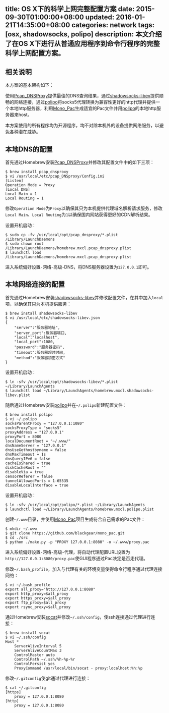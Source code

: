 title: OS X下的科学上网完整配置方案
date: 2015-09-30T01:00:00+08:00
updated: 2016-01-21T14:35:00+08:00
categories: network
tags: [osx, shadowsocks, polipo]
description: 本文介绍了在OS X下进行从普通应用程序到命令行程序的完整科学上网配置方案。
---

## 相关说明

本方案的基本架构如下：

使用[Pcap\_DNSProxy](https://github.com/chengr28/Pcap_DNSProxy)提供最佳的DNS查询结果，通过[shadowsocks-libev](https://github.com/shadowsocks/shadowsocks-libev)提供顺畅的网络连接，通过[polipo](https://github.com/jech/polipo)将socks5代理转换为兼容性更好的http代理并提供一个本地http服务器，利用[Mono\_Pac](https://github.com/blackgear/mono_pac)生成适宜的Pac文件并用[polipo](https://github.com/jech/polipo)的本地http服务器来host。

本方案使用的所有程序均为开源程序，均不对除本机外的设备提供网络服务，以避免各种潜在威胁。

## 本地DNS的配置

首先通过Homebrew安装[Pcap\_DNSProxy](https://github.com/chengr28/Pcap_DNSProxy)并修改其配置文件中的如下三项：

    $ brew install pcap_dnsproxy
    $ vi /usr/local/etc/pcap_DNSproxy/Config.ini
    [Listen]
    Operation Mode = Proxy
    [Local DNS]
    Local Main = 1
    Local Routing = 1

修改`Operation Mode`为`Proxy`以确保其只为本机提供代理域名解析请求服务，修改`Local Main`、`Local Routing`为`1`以确保国内网站获得更好的CDN解析结果。

设置开机启动：

    $ sudo cp -fv /usr/local/opt/pcap_dnsproxy/*.plist /Library/LaunchDaemons
    $ sudo chown root /Library/LaunchDaemons/homebrew.mxcl.pcap_dnsproxy.plist
    $ launchctl load /Library/LaunchDaemons/homebrew.mxcl.pcap_dnsproxy.plist

进入系统偏好设置-网络-高级-DNS，将DNS服务器设置为`127.0.0.1`即可。

## 本地网络连接的配置

首先通过Homebrew安装[shadowsocks-libev](https://github.com/shadowsocks/shadowsocks-libev)并修改配置文件，在其中加入`local`项，以确保其只为本机提供服务：

    $ brew install shadowsocks-libev
    $ vi /usr/local/etc/shadowsocks-libev.json
    {
        "server":"服务器地址",
        "server_port":服务器端口,
        "local":"localhost",
        "local_port":1080,
        "password":"服务器密码",
        "timeout":服务器超时时间,
        "method":"服务器加密方式"
    }

设置开机启动：

    $ ln -sfv /usr/local/opt/shadowsocks-libev/*.plist ~/Library/LaunchAgents
    $ launchctl load ~/Library/LaunchAgents/homebrew.mxcl.shadowsocks-libev.plist

随后通过Homebrew安装[polipo](https://github.com/jech/polipo)并在`~/.polipo`新建配置文件：

    $ brew install polipo
    $ vi ~/.polipo
    socksParentProxy = "127.0.0.1:1080"
    socksProxyType = "socks5"
    proxyAddress = "127.0.0.1"
    proxyPort = 8080
    localDocumentRoot = "~/.www/"
    dnsNameServer = "127.0.0.1"
    dnsUseGethostbyname = false
    dnsMaxTimeout = 1s
    dnsQueryIPv6 = false
    cacheIsShared = true
    diskCacheRoot = ""
    disableVia = true
    censorReferer = false
    tunnelAllowedPorts = 1-65535
    disableLocalInterface = true

设置开机启动：

    $ ln -sfv /usr/local/opt/polipo/*.plist ~/Library/LaunchAgents
    $ launchctl load ~/Library/LaunchAgents/homebrew.mxcl.polipo.plist

创建`~/.www`目录，并使用[Mono\_Pac](https://github.com/blackgear/mono_pac)项目生成符合自己需求的Pac文件：

    $ mkdir ~/.www
    $ git clone https://github.com/blackgear/mono_pac.git
    $ cd ./src
    $ python ./make.py -p "PROXY 127.0.0.1:8080" -o ~/.www/proxy.pac

进入系统偏好设置-网络-高级-代理，将自动代理配置URL设置为`http://127.0.0.1:8080/proxy.pac`使GUI程序通过Pac决定是否走代理。

修改`~/.bash_profile`，加入与代理有关的环境变量使得命令行程序通过代理连接网络：

    $ vi ~/.bash_profile
    export all_proxy="http://127.0.0.1:8080"
    export http_proxy=$all_proxy
    export https_proxy=$all_proxy
    export ftp_proxy=$all_proxy
    export rsync_proxy=$all_proxy

通过Homebrew安装[socat](http://www.dest-unreach.org/socat/)并修改`~/.ssh/config`，使ssh连接通过代理进行连接：

    $ brew install socat
    $ vi ~/.ssh/config
    Host *
        ServerAliveInterval 5
        ServerAliveCountMax 3
        ControlMaster auto
        ControlPath ~/.ssh/%h-%p-%r
        ControlPersist yes
        ProxyCommand /usr/local/bin/socat - proxy:localhost:%h:%p

修改`~/.gitconfig`使git通过代理进行连接：

    $ cat ~/.gitconfig
    [https]
        proxy = 127.0.0.1:8080
    [http]
        proxy = 127.0.0.1:8080
